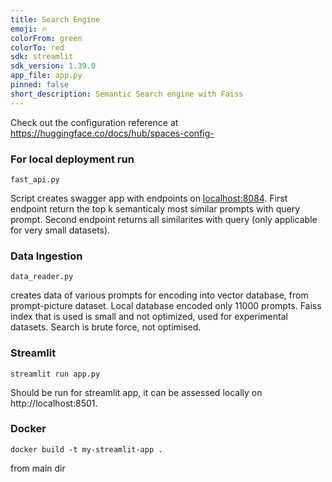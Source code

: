 ```yaml
---
title: Search Engine
emoji: 🔥
colorFrom: green
colorTo: red
sdk: streamlit
sdk_version: 1.39.0
app_file: app.py
pinned: false
short_description: Semantic Search engine with Faiss
---
```


Check out the configuration reference at https://huggingface.co/docs/hub/spaces-config-

### For local deployment run 
```
fast_api.py
```
Script creates swagger app with endpoints on [localhost:8084](http://127.0.0.1:8084/docs). First endpoint return the top k semanticaly most similar prompts with query prompt. Second endpoint returns all similarites with query (only applicable for very small datasets).

### Data Ingestion

```
data_reader.py
```
creates data of various prompts for encoding into vector database, from prompt-picture dataset. 
Local database encoded only 11000 prompts.
Faiss index that is used is small and not optimized, used for experimental datasets. Search is brute force, not optimised. 

### Streamlit
```
streamlit run app.py
```
Should be run for streamlit app, it can be assessed locally on http://localhost:8501.

### Docker
```
docker build -t my-streamlit-app .
```
from main dir

